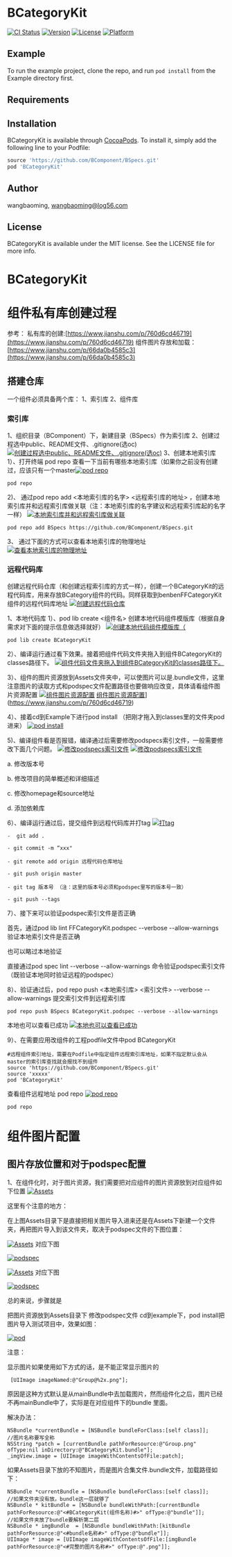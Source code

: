 # BCategoryKit

[![CI Status](https://img.shields.io/travis/wangbaoming/BCategoryKit.svg?style=flat)](https://travis-ci.org/wangbaoming/BCategoryKit)
[![Version](https://img.shields.io/cocoapods/v/BCategoryKit.svg?style=flat)](https://cocoapods.org/pods/BCategoryKit)
[![License](https://img.shields.io/cocoapods/l/BCategoryKit.svg?style=flat)](https://cocoapods.org/pods/BCategoryKit)
[![Platform](https://img.shields.io/cocoapods/p/BCategoryKit.svg?style=flat)](https://cocoapods.org/pods/BCategoryKit)

## Example

To run the example project, clone the repo, and run `pod install` from the Example directory first.

## Requirements

## Installation

BCategoryKit is available through [CocoaPods](https://cocoapods.org). To install
it, simply add the following line to your Podfile:

```ruby
source 'https://github.com/BComponent/BSpecs.git'
pod 'BCategoryKit'
```

## Author

wangbaoming, wangbaoming@log56.com

## License

BCategoryKit is available under the MIT license. See the LICENSE file for more info.
# BCategoryKit

# 组件私有库创建过程
参考：
私有库的创建:[https://www.jianshu.com/p/760d6cd46719](https://www.jianshu.com/p/760d6cd46719)
组件图片存放和加载：[https://www.jianshu.com/p/66da0b4585c3](https://www.jianshu.com/p/66da0b4585c3)

## 搭建仓库

一个组件必须具备两个库：
1、索引库
2、组件库

### 索引库
1、组织目录（BComponent）下，新建目录（BSpecs）作为索引库
2、创建过程选中public、README文件、.gitignore(选oc)
[![创建过程选中public、README文件、.gitignore(选oc)](https://upload-images.jianshu.io/upload_images/2470124-8d1b930d150a5b9e.png?imageMogr2/auto-orient/strip|imageView2/2/w/1200)](https://www.jianshu.com/p/760d6cd46719)
3、创建本地索引库
1）、打开终端 pod repo 查看一下当前有哪些本地索引库（如果你之前没有创建过，应该只有一个master[![pod repo](https://upload-images.jianshu.io/upload_images/2470124-19cd6ced28bfedbd.png?imageMogr2/auto-orient/strip|imageView2/2/w/816)](https://www.jianshu.com/p/760d6cd46719)
```
pod repo
```
2)、
通过pod repo add <本地索引库的名字>  <远程索引库的地址> ，创建本地索引库并和远程索引库做关联（注：本地索引库的名字建议和远程索引库起的名字一样）
[![本地索引库并和远程索引库做关联](https://upload-images.jianshu.io/upload_images/2470124-3426faffcc634720.png?imageMogr2/auto-orient/strip|imageView2/2/w/1104)](https://www.jianshu.com/p/760d6cd46719)

```
pod repo add BSpecs https://github.com/BComponent/BSpecs.git
```
3、
通过下面的方式可以查看本地索引库的物理地址
[![查看本地索引库的物理地址](https://upload-images.jianshu.io/upload_images/2470124-7b0245fd840089e8.png?imageMogr2/auto-orient/strip|imageView2/2/w/1200)](https://www.jianshu.com/p/760d6cd46719)

### 远程代码库
创建远程代码仓库（和创建远程索引库的方式一样），创建一个BCategoryKit的远程代码库，用来存放BCategory组件的代码。同样获取到benbenFFCategoryKit组件的远程代码库地址
[![创建远程代码仓库](https://upload-images.jianshu.io/upload_images/2470124-2281f90179749ccd.png?imageMogr2/auto-orient/strip|imageView2/2/w/1200)](https://www.jianshu.com/p/760d6cd46719)

1、本地代码库
1）、pod lib create <组件名>  创建本地代码组件模版库（根据自身需求对下面的提示信息做选择就好）
[![创建本地代码组件模版库（](https://upload-images.jianshu.io/upload_images/2470124-e8e386b2c6723e1c.png?imageMogr2/auto-orient/strip|imageView2/2/w/1200)](https://www.jianshu.com/p/760d6cd46719)
```
pod lib create BCategoryKit
``` 
2）、编译运行通过看下效果。接着把组件代码文件夹拖入到组件BCategoryKit的classes路径下。
[![组件代码文件夹拖入到组件BCategoryKit的classes路径下。](https://upload-images.jianshu.io/upload_images/2470124-75b79961043a0156.png?imageMogr2/auto-orient/strip|imageView2/2/w/1200)](https://www.jianshu.com/p/760d6cd46719)

3）、组件的图片资源放到Assets文件夹中，可以使图片可以是.bundle文件，这里注意图片的读取方式和podspec文件配置路径也要做响应改变，具体请看组件图片资源配置
[![组件图片资源配置](https://upload-images.jianshu.io/upload_images/5720820-955a649259a012f6.png?imageMogr2/auto-orient/strip|imageView2/2/w/1170)](https://www.jianshu.com/p/760d6cd46719)
[组件图片资源配置](https://upload-images.jianshu.io/upload_images/5720820-955a649259a012f6.png?imageMogr2/auto-orient/strip|imageView2/2/w/1170)](https://www.jianshu.com/p/760d6cd46719)



4）、接着cd到Example下进行pod install （把刚才拖入到classes里的文件夹pod进来）
[![ pod install](https://upload-images.jianshu.io/upload_images/2470124-8567af6b27766ad4.png?imageMogr2/auto-orient/strip|imageView2/2/w/1126)](https://www.jianshu.com/p/760d6cd46719)

5)、编译组件看是否报错，编译通过后需要修改podspecs索引文件，一般需要修改下面几个问题。
[![修改podspecs索引文件](https://upload-images.jianshu.io/upload_images/2470124-c2816d8ecfd75e7a.png?imageMogr2/auto-orient/strip|imageView2/2/w/1200)](https://www.jianshu.com/p/760d6cd46719)
[![修改podspecs索引文件](https://upload-images.jianshu.io/upload_images/2470124-d5972be616fa47d8.png?imageMogr2/auto-orient/strip|imageView2/2/w/1200)](https://www.jianshu.com/p/760d6cd46719)

a. 修改版本号

b. 修改项目的简单概述和详细描述

c. 修改homepage和source地址

d. 添加依赖库

6）、编译运行通过后，提交组件到远程代码库并打tag
[![打tag](https://upload-images.jianshu.io/upload_images/2470124-549c8d698095a727.png?imageMogr2/auto-orient/strip|imageView2/2/w/1136)](https://www.jianshu.com/p/760d6cd46719)

```
-  git add .

- git commit -m “xxx"

- git remote add origin 远程代码仓库地址

- git push origin master

- git tag 版本号 （注：这里的版本号必须和podspec里写的版本号一致）

- git push --tags

```
7）、接下来可以验证podspec索引文件是否正确

首先，通过pod lib lint FFCategoryKit.podspec --verbose --allow-warnings 验证本地索引文件是否正确

也可以略过本地验证

直接通过pod spec lint --verbose --allow-warnings 命令验证podspec索引文件（既验证本地同时验证远程的podspec）

8）、验证通过后，pod repo push <本地索引库> <索引文件> --verbose --allow-warnings 提交索引文件到远程索引库

```
pod repo push BSpecs BCategoryKit.podspec --verbose --allow-warnings
```
本地也可以查看已成功
[![本地也可以查看已成功](https://upload-images.jianshu.io/upload_images/2470124-670ef6b39026bd2c.png?imageMogr2/auto-orient/strip|imageView2/2/w/1200)](https://www.jianshu.com/p/760d6cd46719)

9）、在需要应用改组件的工程podfile文件中pod  BCategoryKit
```
#远程组件索引地址，需要在Podfile中指定组件远程索引库地址，如果不指定默认会从master的索引库查找就会报找不到组件
source 'https://github.com/BComponent/BSpecs.git'
source 'xxxxx'
pod 'BCategoryKit'

```
查看组件远程地址 pod repo
[![pod repo](https://upload-images.jianshu.io/upload_images/2470124-9fbd94fd493bc02b.png?imageMogr2/auto-orient/strip|imageView2/2/w/1066)](https://www.jianshu.com/p/760d6cd46719)
```
pod repo
```

# 组件图片配置
## 图片存放位置和对于podspec配置
1、在组件化时，对于图片资源，我们需要把对应组件的图片资源放到对应组件如下位置
[![Assets](https://upload-images.jianshu.io/upload_images/5720820-955a649259a012f6.png?imageMogr2/auto-orient/strip|imageView2/2/w/1170)](https://www.jianshu.com/p/66da0b4585c3)

这里有个注意的地方：

在上图Assets目录下是直接把相关图片导入进来还是在Assets下新建一个文件夹，再把图片导入到该文件夹，取决于podspec文件的下图位置：

[![Assets](https://upload-images.jianshu.io/upload_images/5720820-c1ad734417244535.png?imageMogr2/auto-orient/strip|imageView2/2/w/1200)](https://www.jianshu.com/p/66da0b4585c3)
对应下图

[![podspec](https://upload-images.jianshu.io/upload_images/5720820-955a649259a012f6.png?imageMogr2/auto-orient/strip|imageView2/2/w/1170)](https://www.jianshu.com/p/66da0b4585c3)

[![Assets](https://upload-images.jianshu.io/upload_images/5720820-bf07bb7b4f000b04.png?imageMogr2/auto-orient/strip|imageView2/2/w/1200)](https://www.jianshu.com/p/66da0b4585c3)
对应下图

[![podspec](https://upload-images.jianshu.io/upload_images/5720820-270bdab67418af55.png?imageMogr2/auto-orient/strip|imageView2/2/w/1200)](https://www.jianshu.com/p/66da0b4585c3)

总的来说，步骤就是

把图片资源放到Assets目录下
修改podspec文件
cd到example下，pod install把图片导入测试项目中，效果如图：


[![pod](https://upload-images.jianshu.io/upload_images/5720820-43da62eafc60314c.png?imageMogr2/auto-orient/strip|imageView2/2/w/438)](https://www.jianshu.com/p/66da0b4585c3)


注意：

显示图片如果使用如下方式的话，是不能正常显示图片的

```
 [UIImage imageNamed:@"Group@%2x.png"];
```

原因是这种方式默认是从mainBundle中去加载图片，然而组件化之后，图片已经不再mainBundle中了，实际是在对应组件下的bundle 里面。

解决办法：
```
NSBundle *currentBundle = [NSBundle bundleForClass:[self class]];
//图片名称要写全称
NSString *patch = [currentBundle pathForResource:@"Group.png" ofType:nil inDirectory:@"BCategoryKit.bundle"];
_imgView.image = [UIImage imageWithContentsOfFile:patch];

```

如果Assets目录下放的不知图片，而是图片合集文件.bundle文件，加载路径如下：
```
NSBundle *currentBundle = [NSBundle bundleForClass:[self class]];
//如果文件夹没有放。bundle这一层就够了
NSBundle * kitBundle = [NSBundle bundleWithPath:[currentBundle pathForResource:@"<#BCategoryKit(组件名称)#>" ofType:@"bundle"]];
//如果文件夹放了bundle要解析第二层
NSBundle * imgBundle  = [NSBundle bundleWithPath:[kitBundle pathForResource:@"<#bundle名称#>" ofType:@"bundle"]];
UIImage * image = [UIImage imageWithContentsOfFile:[imgBundle pathForResource:@"<#完整的图片名称#>" ofType:@".png"]];
```



